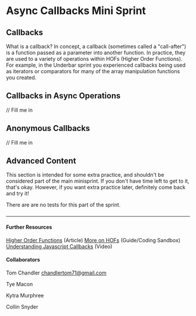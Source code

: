 # Async Callbacks Mini Sprint

## Callbacks
<p>What is a callback? In concept, a callback (sometimes called a "call-after") is a function passed as a parameter into another function. In practice, they are used to a variety of operations within HOFs (Higher Order Functions).  For example, in the Underbar sprint you experienced callbacks being used as iterators or comparators for many of the array manipulation functions you created.<p>

## Callbacks in Async Operations

// Fill me in

## Anonymous Callbacks

// Fill me in

## Advanced Content
This section is intended for some extra practice, and shouldn't be considered part of the main minisprint.  If you don't have time left to get to it, that's okay.  However, if you want extra practice later, definitely come back and try it!

There are are no tests for this part of the sprint.

### 
<p><p>

___

#### Further Resources
[Higher Order Functions](https://programmingwithmosh.com/javascript/what-are-higher-order-functions-in-javascript/) (Article)
[More on HOFs](https://www.codingame.com/playgrounds/2980/practical-introduction-to-functional-programming-with-js/higher-order-functions) (Guide/Coding Sandbox)
[Understanding Javascript Callbacks](https://www.youtube.com/watch?v=Nau-iEEgEoM) (Video)

#### Collaborators
Tom Chandler
chandlertom71@gmail.com

Tye Macon

Kytra Murphree

Collin Snyder
